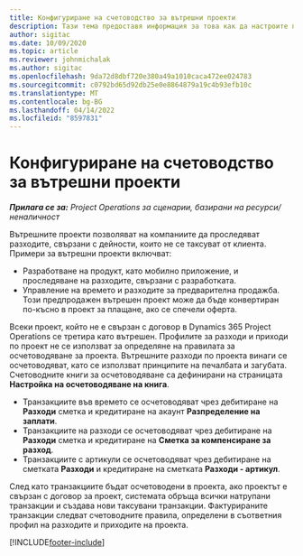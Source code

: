 ```yaml
---
title: Конфигуриране на счетоводство за вътрешни проекти
description: Тази тема предоставя информация за това как да настроите практики за счетоводство за вътрешни проекти в Project Operations.
author: sigitac
ms.date: 10/09/2020
ms.topic: article
ms.reviewer: johnmichalak
ms.author: sigitac
ms.openlocfilehash: 9da72d8dbf720e380a49a1010caca472ee024783
ms.sourcegitcommit: c0792bd65d92db25e0e8864879a19c4b93efb10c
ms.translationtype: MT
ms.contentlocale: bg-BG
ms.lasthandoff: 04/14/2022
ms.locfileid: "8597831"
---
```

# <a name="configure-accounting-for-internal-projects"></a>Конфигуриране на счетоводство за вътрешни проекти

_**Прилага се за:** Project Operations за сценарии, базирани на ресурси/неналичност_

Вътрешните проекти позволяват на компаниите да проследяват разходите, свързани с дейности, които не се таксуват от клиента. Примери за вътрешни проекти включват:

- Разработване на продукт, като мобилно приложение, и проследяване на разходите, свързани с разработката.
- Управление на времето и разходите за предварителна продажба. Този предпродажен вътрешен проект може да бъде конвертиран по-късно в проект за плащане, ако се спечели оферта.

Всеки проект, който не е свързан с договор в Dynamics 365 Project Operations се третира като вътрешен. Профилите за разходи и приходи по проект не се използват за определяне на правилата за осчетоводяване за проекта. Вътрешните разходи по проекта винаги се осчетоводяват, като се използват принципите на печалбата и загубата. Счетоводните книги за осчетоводяване са дефинирани на страницата **Настройка на осчетоводяване на книга**.

- Транзакциите във времето се осчетоводяват чрез дебитиране на **Разходи** сметка и кредитиране на акаунт **Разпределение на заплати**.
- Транзакциите на разходи се осчетоводяват чрез дебитиране на **Разходи** сметка и кредитиране на **Сметка за компенсиране за разход**.
- Транзакциите с артикули се осчетоводяват чрез дебитиране на сметката **Разходи** и кредитиране на сметката **Разходи - артикул**.

След като транзакциите бъдат осчетоводени в проекта, ако проектът е свързан с договор за проект, системата обръща всички натрупани транзакции и създава нови таксувани транзакции. Фактурираните транзакции следват счетоводните правила, определени в съответния профил на разходите и приходите на проекта.




[!INCLUDE[footer-include](../includes/footer-banner.md)]
